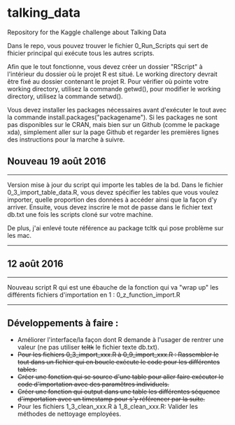 # talking_data
Repository for the Kaggle challenge about Talking Data

Dans le repo, vous pouvez trouver le fichier 0_Run_Scripts qui sert de fhicier principal qui exécute tous les autres scripts. 

Afin que le tout fonctionne, vous devez créer un dossier "RScript" à l'intérieur du dossier où le projet R est situé. Le working directory devrait être fixé au dossier contenant le projet R. Pour vérifier où pointe votre working directory, utilisez la commande getwd(), pour modifier le working directory, utilisez la commande setwd().

Vous devez installer les packages nécessaires avant d'exécuter le tout avec la commande install.packages("packagename"). Si les packages ne sont pas disponibles sur le CRAN, mais bien sur un Github (comme le package xda), simplement aller sur la page Github et regarder les premières lignes des instructions pour la marche à suivre.

## Nouveau 19 août 2016
***
Version mise à jour du script qui importe les tables de la bd. Dans le fichier 0_3_import_table_data.R, vous devez spécifier les tables que vous voulez importer, quelle proportion des données à accéder ainsi que la façon d'y arriver. Ensuite, vous devez inscrire le mot de passe dans le fichier text db.txt une fois les scripts cloné sur votre machine.

De plus, j'ai enlevé toute référence au package tcltk qui pose problème sur les mac.
***

## 12 août 2016
***
Nouveau script R qui est une ébauche de la fonction qui va "wrap up" les différents fichiers d'importation en 1 : 0_z_function_import.R
***

## Développements à faire :

- Améliorer l'interface/la façon dont R demande à l'usager de rentrer une valeur (ne pas utiliser ~~tcltk~~ le fichier texte db.txt).
- ~~Pour les fichiers 0_3_import_xxx.R à 0_9_import_xxx.R : Rassembler le tout dans un fichier qui en boucle exécute le code pour les différentes tables.~~
- ~~Créer une fonction qui se source d'une table pour aller faire exécuter le code d'importation avec des paramêtres individuels.~~
- ~~Créer une fonction qui output dans une table les différentes séquence d'importation avec un timestamp pour s'y référencer par la suite.~~
- Pour les fichiers 1_3_clean_xxx.R à 1_8_clean_xxx.R: Valider les méthodes de nettoyage employées.
